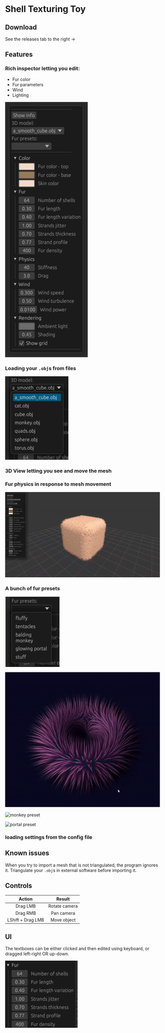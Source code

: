 # Shell Texturing Toy

## Download
See the releases tab to the right ->

## Features
### Rich inspector letting you edit:
* Fur color
* Fur parameters
* Wind
* Lighting

![inspector](./readme_imgs/inspector.png)

### Loading your `.obj`s from files

![models](./readme_imgs/models.png)

### 3D View letting you see and move the mesh
### Fur physics in response to mesh movement

![editor](./readme_imgs/editor.gif)

### A bunch of fur presets

![presets](readme_imgs/presets.png)

![tentacles preset](readme_imgs/tentacles.gif)

![monkey preset](readme_imgs/monkey.gif)

![portal preset](readme_imgs/portal.gif)

### loading settings from the config file

## Known issues
When you try to import a mesh that is not triangulated, the program ignores it. Triangulate your `.obj`s in external software before importing it.

## Controls
|       Action      |     Result    |
|:-----------------:|:-------------:|
|      Drag LMB     | Rotate camera |
|      Drag RMB     |   Pan camera  |
| LShift + Drag LMB |  Move object  |

## UI
The textboxes can be either clicked and then edited using keyboard, or dragged left-right OR up-down.

![ui dragging](readme_imgs/ui.gif)